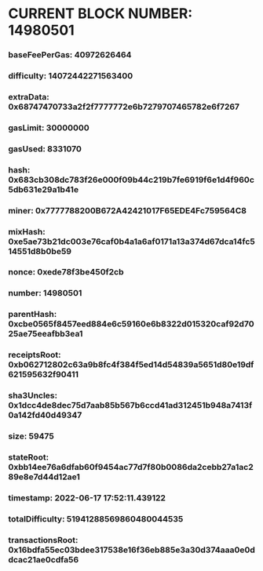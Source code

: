# CURRENT BLOCK NUMBER: 14980501

### baseFeePerGas: 40972626464
### difficulty: 14072442271563400
### extraData: 0x68747470733a2f2f7777772e6b7279707465782e6f7267
### gasLimit: 30000000
### gasUsed: 8331070
### hash: 0x683cb308dc783f26e000f09b44c219b7fe6919f6e1d4f960c5db631e29a1b41e
### miner: 0x7777788200B672A42421017F65EDE4Fc759564C8
### mixHash: 0xe5ae73b21dc003e76caf0b4a1a6af0171a13a374d67dca14fc514551d8b0be59
### nonce: 0xede78f3be450f2cb
### number: 14980501
### parentHash: 0xcbe0565f8457eed884e6c59160e6b8322d015320caf92d7025ae75eeafbb3ea1
### receiptsRoot: 0xb062712802c63a9b8fc4f384f5ed14d54839a5651d80e19df621595632f90411
### sha3Uncles: 0x1dcc4de8dec75d7aab85b567b6ccd41ad312451b948a7413f0a142fd40d49347
### size: 59475
### stateRoot: 0xbb14ee76a6dfab60f9454ac77d7f80b0086da2cebb27a1ac289e8e7d44d12ae1
### timestamp: 2022-06-17 17:52:11.439122
### totalDifficulty: 51941288569860480044535
### transactionsRoot: 0x16bdfa55ec03bdee317538e16f36eb885e3a30d374aaa0e0ddcac21ae0cdfa56
